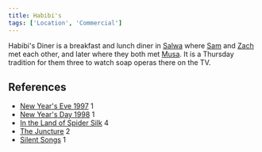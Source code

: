```yaml
---
title: Habibi's
tags: ['Location', 'Commercial']
---
```

Habibi's Diner is a breakfast and lunch diner in [Salwa](/_wiki/salwa.md) where [Sam](/_wiki/sam.md) and [Zach](/_wiki/zach.md) met each other, and later where they both met [Musa](/_wiki/musa.md). It is a Thursday tradition for them three to watch soap operas there on the TV.

## References
- [New Year's Eve 1997](/_wiki/new-years-eve-1997.md) 1
- [New Year's Day 1998](/_wiki/new-years-day-1998.md) 1
- [In the Land of Spider Silk](/_wiki/in-the-land-of-spider-silk.md) 4
- [The Juncture](/_wiki/the-juncture.md) 2
- [Silent Songs](/_wiki/silent-songs.md) 1
